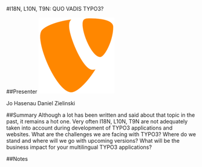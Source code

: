 #I18N, L10N, T9N: QUO VADIS TYPO3?

##Presenter
![TYPO3](https://raw.githubusercontent.com/avarx/T3CON16/master/Presenter/typo3_logo.png)

Jo Hasenau
Daniel Zielinski

##Summary
Although a lot has been written and said about that topic in the past, it remains a hot one. Very often I18N, L10N, T9N are not adequately taken into account during development of TYPO3 applications and websites. What are the challenges we are facing with TYPO3? Where do we stand and where will we go with upcoming versions? What will be the business impact for your multilingual TYPO3 applications?

##Notes